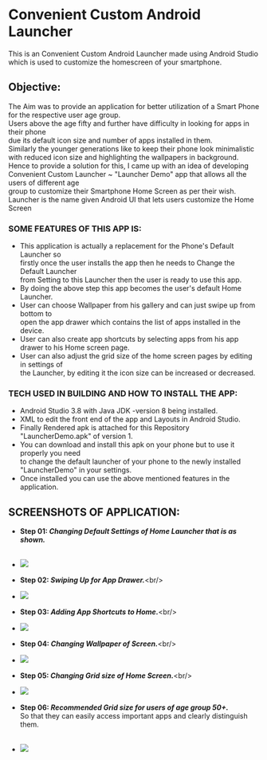 # Convenient Custom Android Launcher
This is an Convenient Custom Android Launcher made using Android Studio which is used to customize the homescreen of your smartphone.

## Objective: 
The Aim was to provide an application for better utilization of a Smart Phone for the respective user age group.\
Users above the age fifty and further have difficulty in looking for apps in their phone\
due its default icon size and number of apps installed in them.\
Similarly the younger generations like to keep their phone look minimalistic\
with reduced icon size and highlighting the wallpapers in background.\
Hence to provide a solution for this, I came up with an idea of developing\
Convenient Custom Launcher ~ "Launcher Demo" app that allows all the users of different age\
group to customize their Smartphone Home Screen as per their wish.\
Launcher is the name given Android UI that lets users customize the Home Screen

### SOME FEATURES OF THIS APP IS:

* This application is actually a replacement for the Phone's Default Launcher so\
firstly once the user installs the app then he needs to Change the Default Launcher\
from Setting to this Launcher then the user is ready to use this app.
* By doing the above step this app becomes the user's default Home Launcher.
* User can choose Wallpaper from his gallery and can just swipe up from bottom to\
open the app drawer which contains the list of apps installed in the device.
* User can also create app shortcuts by selecting apps from his app drawer to his Home screen page.
* User can also adjust the grid size of the home screen pages by editing in settings of\
the Launcher, by editing it the icon size can be increased or decreased.

### TECH USED IN BUILDING AND HOW TO INSTALL THE APP:

* Android Studio 3.8 with Java JDK -version 8 being installed.
* XML to edit the front end of the app and Layouts in Android Studio.
* Finally Rendered apk is attached for this Repository "LauncherDemo.apk" of version 1.
* You can download and install this apk on your phone but to use it properly you need\
to change the default launcher of your phone to the newly installed "LauncherDemo" in your settings.
* Once installed you can use the above mentioned features in the application.

## SCREENSHOTS OF APPLICATION: 

* **Step 01: _Changing Default Settings of Home Launcher that is as shown._**<br/><br/>
 - ![](Snapshots/Screenshots/Snap_01.png)

* **Step 02: _Swiping Up for App Drawer._**\<br/><br/>
 - ![](Snapshots/Screenshots/Snap_02.png)

* **Step 03: _Adding App Shortcuts to Home._**\<br/><br/>
 - ![](Snapshots/Screenshots/Snap_03.png)

* **Step 04: _Changing Wallpaper of Screen._**\<br/><br/>
 - ![](Snapshots/Screenshots/Snap_04.png)

* **Step 05: _Changing Grid size of Home Screen._**\<br/><br/>
 - ![](Snapshots/Screenshots/Snap_05.png)

* **Step 06: _Recommended Grid size for users of age group 50+._**\
So that they can easily access important apps and clearly distinguish them.<br/><br/>
 - ![](Snapshots/Screenshots/Snap_06.png)
